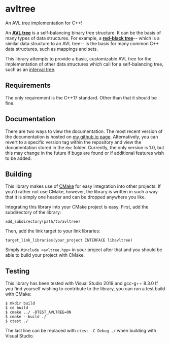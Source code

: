 # avltree

An AVL tree implementation for C++!

An **[AVL tree](https://en.wikipedia.org/wiki/AVL_tree)** is a self-balancing binary tree structure.
It can be the basis of many types of data structures. For example, a
**[red-black tree](https://en.wikipedia.org/wiki/Red%E2%80%93black_tree)**-- which is a similar data
structure to an AVL tree-- is the basis for many common C++ data structures, such as mappings and sets.

This library attempts to provide a basic, customizable AVL tree for the implementation of other data
structures which call for a self-balancing tree, such as an
[interval tree](https://en.wikipedia.org/wiki/Interval_tree).

## Requirements

The only requirement is the C++17 standard. Other than that it should be fine.

## Documentation

There are two ways to view the documentation. The most recent version of the documentation is hosted on
[my github.io page](https://frank2.github.io/docs/avltree). Alternatively, you can revert to a specific
version tag within the repository and view the documentation stored in the `doc` folder. Currently, the
only version is 1.0, but this may change in the future if bugs are found or if additional features wish
to be added.

## Building

This library makes use of [CMake](https://cmake.org) for easy integration into other projects. If you'd
rather not use CMake, however, the library is written in such a way that it is simply one header and can
be dropped anywhere you like.

Integrating this library into your CMake project is easy. First, add the subdirectory of the library:
```
add_subdirectory(path/to/avltree)
```

Then, add the link target to your link libraries:
```
target_link_libraries(your_project INTERFACE libavltree)
```

Simply `#include <avltree.hpp>` in your project after that and you should be able to build your project
with CMake.

## Testing

This library has been tested with Visual Studio 2019 and gcc-g++ 8.3.0
If you find yourself wishing to contribute to the library, you can run a test build with CMake:

```
$ mkdir build
$ cd build
$ cmake ../ -DTEST_AVLTREE=ON
$ cmake --build ./
$ ctest ./
```

The last line can be replaced with `ctest -C Debug ./` when building with Visual Studio.
